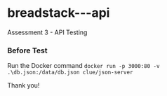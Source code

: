 # breadstack---api
Assessment 3 - API Testing
### Before Test
Run the Docker command ```docker run -p 3000:80 -v .\db.json:/data/db.json clue/json-server```

Thank you!